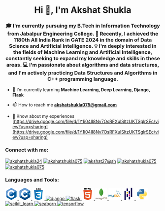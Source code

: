 <h1 align="center">Hi 👋, I'm Akshat Shukla</h1>
<h3 align="center">🎓 I'm currently pursuing my B.Tech in Information Technology from Jabalpur Engineering College. 🚀 Recently, I achieved the 1180th All India Rank in GATE 2024 in the domain of Data Science and Artificial Intelligence. 💡 I'm deeply interested in the fields of Machine Learning and Artificial Intelligence, constantly seeking to expand my knowledge and skills in these areas. 💻 I'm passionate about algorithms and data structures, and I'm actively practicing Data Structures and Algorithms in C++ programming language.</h3>

<!--<img align="right" alt="coding" width="400" src="https://user-images.githubusercontent.com/74038190/212749171-b84692a8-2b04-4e3b-93ca-ac14705da224.gif">-->

- 🌱 I’m currently learning **Machine Learning, Deep Learning, Django, Flask**

- 📫 How to reach me **akshatshukla075@gmail.com**

- 📄 Know about my experiences [https://drive.google.com/file/d/1Y1i04II8Nv7OsRFXulSltzUKTSglrSEc/view?usp=sharing](https://drive.google.com/file/d/1Y1i04II8Nv7OsRFXulSltzUKTSglrSEc/view?usp=sharing)

<h3 align="left">Connect with me:</h3>
<p align="left">
<a href="https://linkedin.com/in/akshatshukla24" target="blank"><img align="center" src="https://raw.githubusercontent.com/rahuldkjain/github-profile-readme-generator/master/src/images/icons/Social/linked-in-alt.svg" alt="akshatshukla24" height="30" width="40" /></a>
<a href="https://kaggle.com/akshatshukla075" target="blank"><img align="center" src="https://raw.githubusercontent.com/rahuldkjain/github-profile-readme-generator/master/src/images/icons/Social/kaggle.svg" alt="akshatshukla075" height="30" width="40" /></a>
<a href="https://instagram.com/akshat27@sh" target="blank"><img align="center" src="https://raw.githubusercontent.com/rahuldkjain/github-profile-readme-generator/master/src/images/icons/Social/instagram.svg" alt="akshat27@sh" height="30" width="40" /></a>
<a href="https://www.hackerrank.com/akshatshukla075" target="blank"><img align="center" src="https://raw.githubusercontent.com/rahuldkjain/github-profile-readme-generator/master/src/images/icons/Social/hackerrank.svg" alt="akshatshukla075" height="30" width="40" /></a>
<a href="https://www.leetcode.com/akshatshukla075" target="blank"><img align="center" src="https://raw.githubusercontent.com/rahuldkjain/github-profile-readme-generator/master/src/images/icons/Social/leet-code.svg" alt="akshatshukla075" height="30" width="40" /></a>
</p>

<h3 align="left">Languages and Tools:</h3>
<p align="left"> <a href="https://www.cprogramming.com/" target="_blank" rel="noreferrer"> <img src="https://raw.githubusercontent.com/devicons/devicon/master/icons/c/c-original.svg" alt="c" width="40" height="40"/> </a> <a href="https://www.w3schools.com/cpp/" target="_blank" rel="noreferrer"> <img src="https://raw.githubusercontent.com/devicons/devicon/master/icons/cplusplus/cplusplus-original.svg" alt="cplusplus" width="40" height="40"/> </a> <a href="https://www.w3schools.com/css/" target="_blank" rel="noreferrer"> <img src="https://raw.githubusercontent.com/devicons/devicon/master/icons/css3/css3-original-wordmark.svg" alt="css3" width="40" height="40"/> </a> <a href="https://www.djangoproject.com/" target="_blank" rel="noreferrer"> <img src="https://cdn.worldvectorlogo.com/logos/django.svg" alt="django" width="40" height="40"/> </a> <a href="https://flask.palletsprojects.com/" target="_blank" rel="noreferrer"> <img src="https://www.vectorlogo.zone/logos/pocoo_flask/pocoo_flask-icon.svg" alt="flask" width="40" height="40"/> </a> <a href="https://www.w3.org/html/" target="_blank" rel="noreferrer"> <img src="https://raw.githubusercontent.com/devicons/devicon/master/icons/html5/html5-original-wordmark.svg" alt="html5" width="40" height="40"/> </a> <a href="https://www.mongodb.com/" target="_blank" rel="noreferrer"> <img src="https://raw.githubusercontent.com/devicons/devicon/master/icons/mongodb/mongodb-original-wordmark.svg" alt="mongodb" width="40" height="40"/> </a> <a href="https://www.mysql.com/" target="_blank" rel="noreferrer"> <img src="https://raw.githubusercontent.com/devicons/devicon/master/icons/mysql/mysql-original-wordmark.svg" alt="mysql" width="40" height="40"/> </a> <a href="https://pandas.pydata.org/" target="_blank" rel="noreferrer"> <img src="https://raw.githubusercontent.com/devicons/devicon/2ae2a900d2f041da66e950e4d48052658d850630/icons/pandas/pandas-original.svg" alt="pandas" width="40" height="40"/> </a> <a href="https://www.python.org" target="_blank" rel="noreferrer"> <img src="https://raw.githubusercontent.com/devicons/devicon/master/icons/python/python-original.svg" alt="python" width="40" height="40"/> </a> <a href="https://scikit-learn.org/" target="_blank" rel="noreferrer"> <img src="https://upload.wikimedia.org/wikipedia/commons/0/05/Scikit_learn_logo_small.svg" alt="scikit_learn" width="40" height="40"/> </a> <a href="https://seaborn.pydata.org/" target="_blank" rel="noreferrer"> <img src="https://seaborn.pydata.org/_images/logo-mark-lightbg.svg" alt="seaborn" width="40" height="40"/> </a> <a href="https://www.tensorflow.org" target="_blank" rel="noreferrer"> <img src="https://www.vectorlogo.zone/logos/tensorflow/tensorflow-icon.svg" alt="tensorflow" width="40" height="40"/> </a> </p>

<!--<p><img align="left" src="https://github-readme-stats.vercel.app/api/top-langs?username=akshatvar&show_icons=true&locale=en&layout=compact" alt="akshatvar" /></p>

<p>&nbsp;<img align="center" src="https://github-readme-stats.vercel.app/api?username=akshatvar&show_icons=true&locale=en" alt="akshatvar" /></p>

<p><img align="center" src="https://github-readme-streak-stats.herokuapp.com/?user=akshatvar&" alt="akshatvar" /></p>-->

